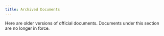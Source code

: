 ```yaml
---
title: Archived Documents
---
```


Here are older versions of official documents. Documents under this section are
no longer in force.
